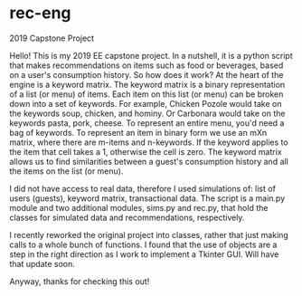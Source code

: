 # rec-eng
2019 Capstone Project

Hello! This is my 2019 EE capstone project. In a nutshell, it is a python script that makes recommendations on items 
such as food or beverages, based on a user's consumption history. So how does it work? At the heart of the engine is a 
keyword matrix. The keyword matrix is a binary representation of a list (or menu) of items. Each item on this list
(or menu) can be broken down into a set of keywords. For example, Chicken Pozole would take on the keywords soup, 
chicken, and hominy. Or Carbonara would take on the keywords pasta, pork, cheese. To represent an entire menu, you'd
need a bag of keywords. To represent an item in binary form we use an mXn matrix, where there are m-items and n-keywords.
If the keyword applies to the item that cell takes a 1, otherwise the cell is zero. The keyword matrix allows us to
find similarities between a guest's consumption history and all the items on the list (or menu).

I did not have access to real data, therefore I used simulations of: list of users (guests), keyword matrix, transactional 
data. The script is a main.py module and two additional modules, sims.py and rec.py, that hold the classes for simulated 
data and recommendations, respectively.

I recently reworked the original project into classes, rather that just making calls to a whole bunch of functions. I
found that the use of objects are a step in the right direction as I work to implement a Tkinter GUI. Will have that
update soon.

Anyway, thanks for checking this out!
